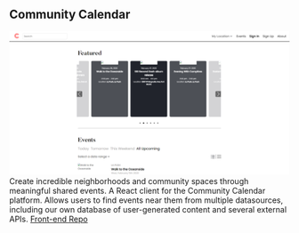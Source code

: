 ## Community Calendar

![Screenshot of website](/images/projects/community-calendar.png "Community Calendar")
Create incredible neighborhoods and community spaces through meaningful shared events. A React client for the Community Calendar platform. Allows users to find events near them from multiple datasources, including our own database of user-generated content and several external APIs.
[Front-end Repo](https://github.com/Lambda-School-Labs/community-calendar-fe)

